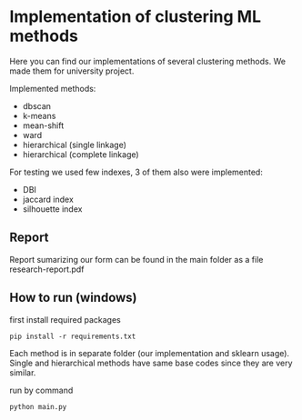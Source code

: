 # Implementation of clustering ML methods

Here you can find our implementations of several clustering methods. We made them for university project.

Implemented methods:
- dbscan
- k-means
- mean-shift
- ward
- hierarchical (single linkage)
- hierarchical (complete linkage)

For testing we used few indexes, 3 of them also were implemented:
- DBI
- jaccard index
- silhouette index

## Report 

Report sumarizing our form can be found in the main folder as a file research-report.pdf


## How to run (windows)

first install required packages

    pip install -r requirements.txt
    
Each method is in separate folder (our implementation and sklearn usage).
Single and hierarchical methods have same base codes since they are very similar.

run by command

    python main.py
